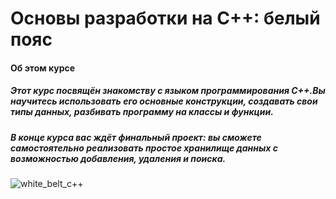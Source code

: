 #  Основы разработки на C++: белый пояс


#### Об этом курсе
##### Этот курс посвящён знакомству с языком программирования С++.Вы научитесь использовать его основные конструкции, создавать свои типы данных, разбивать программу на классы и функции.
##### В конце курса вас ждёт финальный проект: вы сможете самостоятельно реализовать простое хранилище данных с возможностью добавления, удаления и поиска.
      
      
![white_belt_c++](https://user-images.githubusercontent.com/44061702/82028747-b2fac700-969e-11ea-8d3e-a82c40dfc108.jpg)


